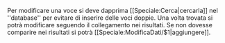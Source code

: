 <!-- Modifica una voce -->

Per modificare una voce si deve dapprima [[Speciale:Cerca|cercarla]] nel ''database'' per evitare di inserire delle voci doppie. Una volta trovata si potrà modificare seguendo il collegamento nei risultati. Se non dovesse comparire nei risultati si potrà [[Speciale:ModificaDati/$1|aggiungere]].
